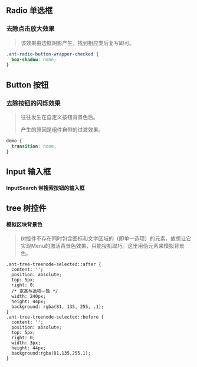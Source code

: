 ## Radio 单选框

### 去除点击放大效果

> 该效果由边框阴影产生，找到相应类后复写即可。

```css
.ant-radio-button-wrapper-checked {
  box-shadow: none; 
}
```



## Button 按钮

### 去除按钮的闪烁效果

> 往往发生在自定义按钮背景色后。
>
> 产生的原因是组件自带的过渡效果。

```css
demo {
  transition: none;
}
```



## Input 输入框

#### InputSearch 带搜索按钮的输入框



## tree 树控件

#### 模拟区块背景色

> 树控件不存在同时包含图标和文字区域的（即单一选项）的元素，故想让它实现Menu的激活背景色效果，只能投机取巧。这里用伪元素来模拟背景色。

```
.ant-tree-treenode-selected::after {
  content: '';
  position: absolute;
  top: 5px;
  right: 0;
  /* 宽高与选项一致 */
  width: 240px;
  height: 44px;
  background: rgba(81, 135, 255, .1);
}
.ant-tree-treenode-selected::before {
  content: '';
  position: absolute;
  top: 5px;
  right: 0;
  width: 3px;
  height: 44px;
  background:rgba(81,135,255,1);
}
```










